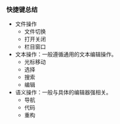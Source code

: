 
### 快捷键总结

* 文件操作
  * 文件切换
  * 打开关闭
  * 栏目窗口
* 文本操作：一般遵循通用的文本编辑操作。
  * 光标移动
  * 选择
  * 搜索
  * 编辑
* 语义操作：一般与具体的编辑器强相关。
  * 导航
  * 代码
  * 重构
